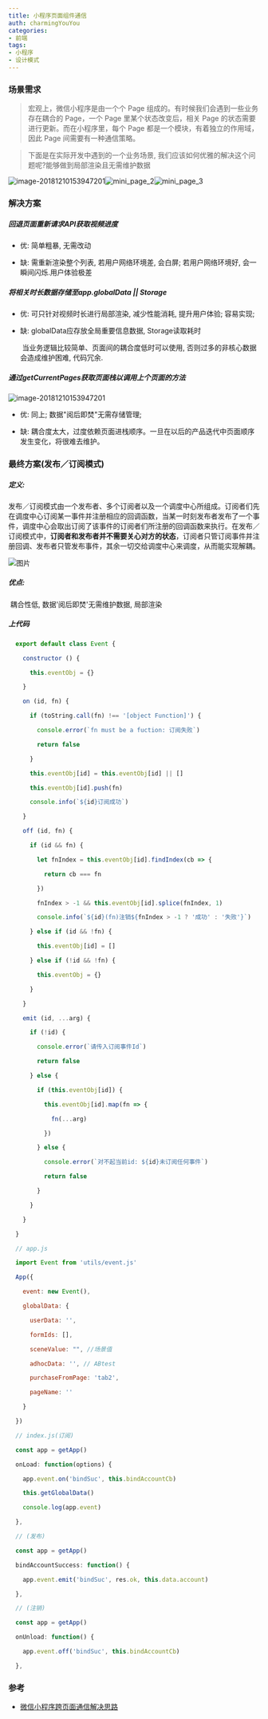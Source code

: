 ```yaml
---
title: 小程序页面组件通信
auth: charmingYouYou
categories: 
- 前端
tags: 
- 小程序
- 设计模式
---
```

### 场景需求

> 宏观上，微信小程序是由一个个 Page 组成的。有时候我们会遇到一些业务存在耦合的 Page，一个 Page 里某个状态改变后，相关 Page 的状态需要进行更新。而在小程序里，每个 Page 都是一个模块，有着独立的作用域，因此 Page 间需要有一种通信策略。

> 下面是在实际开发中遇到的一个业务场景, 我们应该如何优雅的解决这个问题呢?能够做到局部渲染且无需维护数据

![image-20181210153947201](https://charmingyouyou-1256314320.picbj.myqcloud.com/blog/mini_page_1.png?imageView2/1/w/158/h/281)![mini_page_2](https://charmingyouyou-1256314320.picbj.myqcloud.com/blog/mini_page_2.png?imageView2/1/w/158/h/281)![mini_page_3](https://charmingyouyou-1256314320.picbj.myqcloud.com/blog/mini_page_3.png?imageView2/1/w/158/h/281)

### 解决方案

##### 回退页面重新请求API获取视频进度

* 优: 简单粗暴, 无需改动

* 缺: 需重新渲染整个列表, 若用户网络环境差, 会白屏; 若用户网络环境好, 会一瞬间闪烁.用户体验极差

##### 将相关时长数据存储至app.globalData || Storage

* 优: 可只针对视频时长进行局部渲染, 减少性能消耗, 提升用户体验; 容易实现;

* 缺: globalData应存放全局重要信息数据, Storage读取耗时

  ​      当业务逻辑比较简单、页面间的耦合度低时可以使用, 否则过多的非核心数据会造成维护困难, 代码冗余.

##### 通过getCurrentPages获取页面栈以调用上个页面的方法

![image-20181210153947201](https://charmingyouyou-1256314320.picbj.myqcloud.com/blog/mini_page_4.png?imageView2/1/w/490/h/143)

* 优: 同上; 数据"阅后即焚"无需存储管理;

* 缺: 耦合度太大，过度依赖页面进栈顺序。一旦在以后的产品迭代中页面顺序发生变化，将很难去维护。

### 最终方案(发布／订阅模式)

##### 定义:

发布／订阅模式由一个发布者、多个订阅者以及一个调度中心所组成。订阅者们先在调度中心订阅某一事件并注册相应的回调函数，当某一时刻发布者发布了一个事件，调度中心会取出订阅了该事件的订阅者们所注册的回调函数来执行。在发布／订阅模式中，**订阅者和发布者并不需要关心对方的状态**，订阅者只管订阅事件并注册回调、发布者只管发布事件，其余一切交给调度中心来调度，从而能实现解耦。

![图片](https://misc.aotu.io/Chen-jj/publish.png)

#####   优点: 

​	耦合性低, 数据'阅后即焚'无需维护数据, 局部渲染

#####   上代码

```javascript
  export default class Event {

    constructor () {

      this.eventObj = {}

    }

    on (id, fn) {

      if (toString.call(fn) !== '[object Function]') {

        console.error(`fn must be a fuction: 订阅失败`)

        return false

      }

      this.eventObj[id] = this.eventObj[id] || []

      this.eventObj[id].push(fn)

      console.info(`${id}订阅成功`)

    }

    off (id, fn) {

      if (id && fn) {

        let fnIndex = this.eventObj[id].findIndex(cb => {

          return cb === fn

        })

        fnIndex > -1 && this.eventObj[id].splice(fnIndex, 1)

        console.info(`${id}(fn)注销${fnIndex > -1 ? '成功' : '失败'}`)

      } else if (id && !fn) {

        this.eventObj[id] = []

      } else if (!id && !fn) {

        this.eventObj = {}

      }

    } 

    emit (id, ...arg) {

      if (!id) {

        console.error(`请传入订阅事件Id`)

        return false

      } else {

        if (this.eventObj[id]) {

          this.eventObj[id].map(fn => {

            fn(...arg)

          })

        } else {

          console.error(`对不起当前id: ${id}未订阅任何事件`)

          return false

        }

      }

    }

  }
```



```javascript
  // app.js

  import Event from 'utils/event.js'

  App({

    event: new Event(),

    globalData: {

      userData: '',

      formIds: [],

      sceneValue: "", //场景值

      adhocData: '', // ABtest

      purchaseFromPage: 'tab2',

      pageName: ''

    }

  })

  // index.js(订阅)

  const app = getApp()

  onLoad: function(options) {

    app.event.on('bindSuc', this.bindAccountCb)

    this.getGlobalData()

    console.log(app.event)

  },

  // (发布)

  const app = getApp()

  bindAccountSuccess: function() {

    app.event.emit('bindSuc', res.ok, this.data.account)

  },

  // (注销)

  const app = getApp()

  onUnload: function() {

    app.event.off('bindSuc', this.bindAccountCb)

  },
```



### 参考

* [微信小程序跨页面通信解决思路](https://aotu.io/notes/2017/01/19/wxapp-event/)


